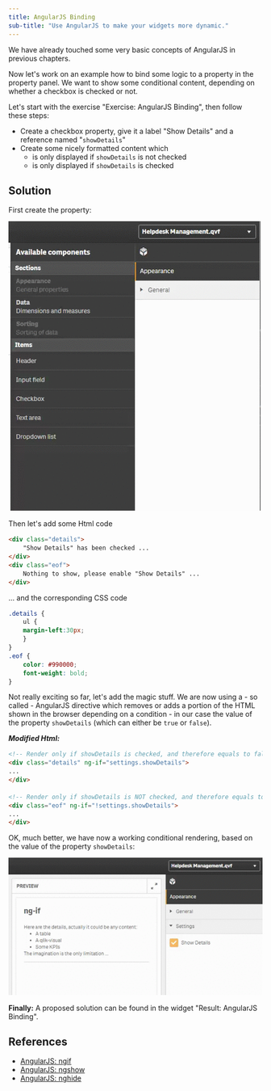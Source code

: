 ```yaml
---
title: AngularJS Binding
sub-title: "Use AngularJS to make your widgets more dynamic."
---
```


We have already touched some very basic concepts of AngularJS in previous chapters.

Now let's work on an example how to bind some logic to a property in the property panel. We want to show some conditional content, depending on whether a checkbox is checked or not.

Let's start with the exercise "Exercise: AngularJS Binding", then follow these steps:

- Create a checkbox property, give it a label "Show Details" and a reference named "`showDetails`"
- Create some nicely formatted content which
    - is only displayed if `showDetails` is not checked
    - is only displayed if `showDetails` is checked


## Solution

First create the property:

![](images/create-property.gif)

Then let's add some Html code

```html
<div class="details">
    "Show Details" has been checked ...
</div>
<div class="eof">
	Nothing to show, please enable "Show Details" ...
</div>
```

... and the corresponding CSS code

```css
.details {
	ul {
	margin-left:30px;
	}
}
.eof {
	color: #990000;
	font-weight: bold;
}
```

Not really exciting so far, let's add the magic stuff.
We are now using a - so called - AngularJS directive which removes or adds a portion of the HTML shown in the browser depending on a condition - in our case the value of the property `showDetails` (which can either be `true` or `false`).

***Modified Html:***

```html
<!-- Render only if showDetails is checked, and therefore equals to false -->
<div class="details" ng-if="settings.showDetails">
...
</div>

<!-- Render only if showDetails is NOT checked, and therefore equals to false --->
<div class="eof" ng-if="!settings.showDetails">
...
</div>
```


OK, much better, we have now a working conditional rendering, based on the value of the property `showDetails`:

![](images/result.gif)


**Finally:**
A proposed solution can be found in the widget "Result: AngularJS Binding".

## References

- [AngularJS: ngif](https://docs.angularjs.org/api/ng/directive/ngIf)
- [AngularJS: ngshow](https://docs.angularjs.org/api/ng/directive/ngShow)
- [AngularJS: nghide](https://docs.angularjs.org/api/ng/directive/ngHide)
